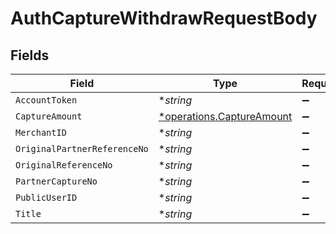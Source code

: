 # AuthCaptureWithdrawRequestBody


## Fields

| Field                                                                        | Type                                                                         | Required                                                                     | Description                                                                  | Example                                                                      |
| ---------------------------------------------------------------------------- | ---------------------------------------------------------------------------- | ---------------------------------------------------------------------------- | ---------------------------------------------------------------------------- | ---------------------------------------------------------------------------- |
| `AccountToken`                                                               | **string*                                                                    | :heavy_minus_sign:                                                           | N/A                                                                          | 633ca3e9035441299cca3bd54392b6af                                             |
| `CaptureAmount`                                                              | [*operations.CaptureAmount](../../../pkg/models/operations/captureamount.md) | :heavy_minus_sign:                                                           | N/A                                                                          |                                                                              |
| `MerchantID`                                                                 | **string*                                                                    | :heavy_minus_sign:                                                           | N/A                                                                          | AYOPOP                                                                       |
| `OriginalPartnerReferenceNo`                                                 | **string*                                                                    | :heavy_minus_sign:                                                           | N/A                                                                          | 2020102900000000000100                                                       |
| `OriginalReferenceNo`                                                        | **string*                                                                    | :heavy_minus_sign:                                                           | N/A                                                                          | 9484481d8f98495288f1c79b0363161c                                             |
| `PartnerCaptureNo`                                                           | **string*                                                                    | :heavy_minus_sign:                                                           | N/A                                                                          | 2020102900000000000103                                                       |
| `PublicUserID`                                                               | **string*                                                                    | :heavy_minus_sign:                                                           | N/A                                                                          | AYOPOP-285FWN8WD                                                             |
| `Title`                                                                      | **string*                                                                    | :heavy_minus_sign:                                                           | N/A                                                                          | Test_Chaitu_01                                                               |